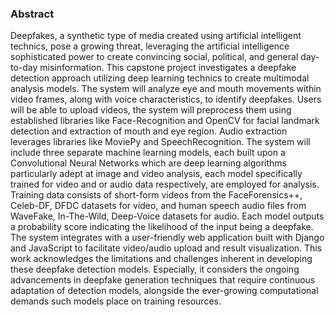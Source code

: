 ### Abstract
Deepfakes, a synthetic type of media created using artificial intelligent technics, pose a growing threat, leveraging the artificial intelligence sophisticated power to create convincing social, political, and general day-to-day misinformation. This capstone project investigates a deepfake detection approach utilizing deep learning technics to create multimodal analysis models. The system will analyze eye and mouth movements within video frames, along with voice characteristics, to identify deepfakes. Users will be able to upload videos, the system will preprocess them using established libraries like Face-Recognition and OpenCV for facial landmark detection and extraction of mouth and eye region. Audio extraction leverages libraries like MoviePy and SpeechRecognition. The system will include three separate machine learning models, each built upon a Convolutional Neural Networks which are deep learning algorithms particularly adept at image and video analysis, each model specifically trained for video and or audio data respectively, are employed for analysis. Training data consists of short-form videos from the FaceForensics++, Celeb-DF, DFDC datasets for video, and human speech audio files from WaveFake, In-The-Wild, Deep-Voice datasets for audio. Each model outputs a probability score indicating the likelihood of the input being a deepfake. The system integrates with a user-friendly web application built with Django and JavaScript to facilitate video/audio upload and result visualization. This work acknowledges the limitations and challenges inherent in developing these deepfake detection models. Especially, it considers the ongoing advancements in deepfake generation techniques that require continuous adaptation of detection models, alongside the ever-growing computational demands such models place on training resources.

